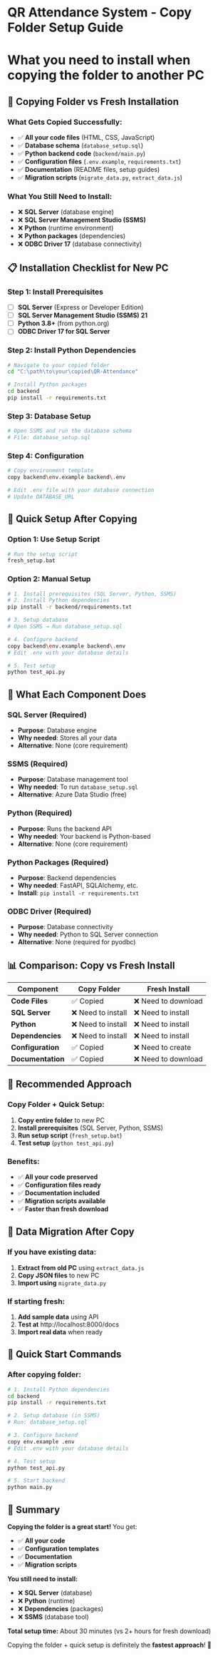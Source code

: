 # QR Attendance System - Copy Folder Setup Guide
# What you need to install when copying the folder to another PC

## 🎯 Copying Folder vs Fresh Installation

### **What Gets Copied Successfully:**
- ✅ **All your code files** (HTML, CSS, JavaScript)
- ✅ **Database schema** (`database_setup.sql`)
- ✅ **Python backend code** (`backend/main.py`)
- ✅ **Configuration files** (`.env.example`, `requirements.txt`)
- ✅ **Documentation** (README files, setup guides)
- ✅ **Migration scripts** (`migrate_data.py`, `extract_data.js`)

### **What You Still Need to Install:**
- ❌ **SQL Server** (database engine)
- ❌ **SQL Server Management Studio (SSMS)**
- ❌ **Python** (runtime environment)
- ❌ **Python packages** (dependencies)
- ❌ **ODBC Driver 17** (database connectivity)

## 📋 Installation Checklist for New PC

### **Step 1: Install Prerequisites**
- [ ] **SQL Server** (Express or Developer Edition)
- [ ] **SQL Server Management Studio (SSMS) 21**
- [ ] **Python 3.8+** (from python.org)
- [ ] **ODBC Driver 17 for SQL Server**

### **Step 2: Install Python Dependencies**
```bash
# Navigate to your copied folder
cd "C:\path\to\your\copied\QR-Attendance"

# Install Python packages
cd backend
pip install -r requirements.txt
```

### **Step 3: Database Setup**
```bash
# Open SSMS and run the database schema
# File: database_setup.sql
```

### **Step 4: Configuration**
```bash
# Copy environment template
copy backend\env.example backend\.env

# Edit .env file with your database connection
# Update DATABASE_URL
```

## 🚀 Quick Setup After Copying

### **Option 1: Use Setup Script**
```bash
# Run the setup script
fresh_setup.bat
```

### **Option 2: Manual Setup**
```bash
# 1. Install prerequisites (SQL Server, Python, SSMS)
# 2. Install Python dependencies
pip install -r backend/requirements.txt

# 3. Setup database
# Open SSMS → Run database_setup.sql

# 4. Configure backend
copy backend\env.example backend\.env
# Edit .env with your database details

# 5. Test setup
python test_api.py
```

## 🔧 What Each Component Does

### **SQL Server (Required)**
- **Purpose**: Database engine
- **Why needed**: Stores all your data
- **Alternative**: None (core requirement)

### **SSMS (Required)**
- **Purpose**: Database management tool
- **Why needed**: To run `database_setup.sql`
- **Alternative**: Azure Data Studio (free)

### **Python (Required)**
- **Purpose**: Runs the backend API
- **Why needed**: Your backend is Python-based
- **Alternative**: None (core requirement)

### **Python Packages (Required)**
- **Purpose**: Backend dependencies
- **Why needed**: FastAPI, SQLAlchemy, etc.
- **Install**: `pip install -r requirements.txt`

### **ODBC Driver (Required)**
- **Purpose**: Database connectivity
- **Why needed**: Python to SQL Server connection
- **Alternative**: None (required for pyodbc)

## 📊 Comparison: Copy vs Fresh Install

| Component | Copy Folder | Fresh Install |
|-----------|-------------|---------------|
| **Code Files** | ✅ Copied | ❌ Need to download |
| **SQL Server** | ❌ Need to install | ❌ Need to install |
| **Python** | ❌ Need to install | ❌ Need to install |
| **Dependencies** | ❌ Need to install | ❌ Need to install |
| **Configuration** | ✅ Copied | ❌ Need to create |
| **Documentation** | ✅ Copied | ❌ Need to download |

## 🎯 Recommended Approach

### **Copy Folder + Quick Setup:**
1. **Copy entire folder** to new PC
2. **Install prerequisites** (SQL Server, Python, SSMS)
3. **Run setup script** (`fresh_setup.bat`)
4. **Test setup** (`python test_api.py`)

### **Benefits:**
- ✅ **All your code preserved**
- ✅ **Configuration files ready**
- ✅ **Documentation included**
- ✅ **Migration scripts available**
- ✅ **Faster than fresh download**

## 🔄 Data Migration After Copy

### **If you have existing data:**
1. **Extract from old PC** using `extract_data.js`
2. **Copy JSON files** to new PC
3. **Import using** `migrate_data.py`

### **If starting fresh:**
1. **Add sample data** using API
2. **Test at** http://localhost:8000/docs
3. **Import real data** when ready

## 🚀 Quick Start Commands

### **After copying folder:**
```bash
# 1. Install Python dependencies
cd backend
pip install -r requirements.txt

# 2. Setup database (in SSMS)
# Run: database_setup.sql

# 3. Configure backend
copy env.example .env
# Edit .env with your database details

# 4. Test setup
python test_api.py

# 5. Start backend
python main.py
```

## 🎉 Summary

**Copying the folder is a great start!** You get:
- ✅ **All your code**
- ✅ **Configuration templates**
- ✅ **Documentation**
- ✅ **Migration scripts**

**You still need to install:**
- ❌ **SQL Server** (database)
- ❌ **Python** (runtime)
- ❌ **Dependencies** (packages)
- ❌ **SSMS** (database tool)

**Total setup time:** About 30 minutes (vs 2+ hours for fresh download)

Copying the folder + quick setup is definitely the **fastest approach**! 🚀

